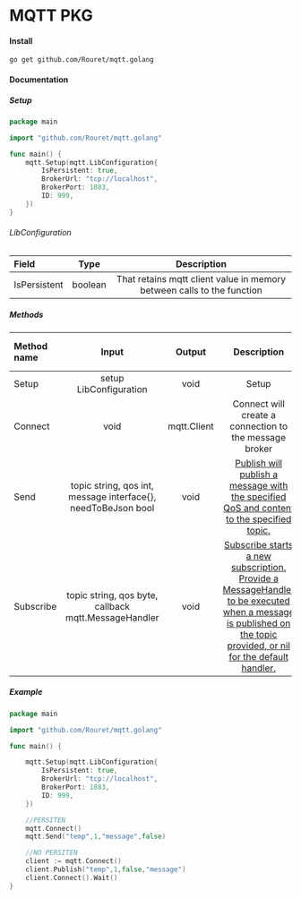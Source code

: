 # MQTT PKG 


#### Install
`go get github.com/Rouret/mqtt.golang`

#### Documentation 

##### Setup

```go
package main

import "github.com/Rouret/mqtt.golang"

func main() {
	mqtt.Setup(mqtt.LibConfiguration{
		IsPersistent: true,
		BrokerUrl: "tcp://localhost",
    	BrokerPort: 1883,
		ID: 999,
	})
}
```

###### LibConfiguration

| Field | Type  | Description          
| :--------------- |:---------------:| :---------------:|
| IsPersistent  | boolean | That retains mqtt client value in memory between calls to the function          
          
##### Methods


| Method name | Input  | Output | Description | Need to be persistent          
| :--------------- |:---------------:| :---------------:| :---------------:| :---------------:|
| Setup  | setup LibConfiguration | void | Setup | 
| Connect  | void | mqtt.Client | Connect will create a connection to the message broker | 
| Send  | topic string, qos int, message interface{}, needToBeJson bool | void | [Publish will publish a message with the specified QoS and content to the specified topic.](https://github.com/eclipse/paho.mqtt.golang/blob/master/client.go) | X 
| Subscribe  | topic string, qos byte, callback mqtt.MessageHandler | void | [Subscribe starts a new subscription. Provide a MessageHandler to be executed when a message is published on the topic provided, or nil for the default handler.](https://github.com/eclipse/paho.mqtt.golang/blob/master/client.go) | X  

##### Example

```go
package main

import "github.com/Rouret/mqtt.golang"

func main() {

	mqtt.Setup(mqtt.LibConfiguration{
		IsPersistent: true,
		BrokerUrl: "tcp://localhost",
    	BrokerPort: 1883,
		ID: 999,
	})

	//PERSITEN
	mqtt.Connect()
	mqtt.Send("temp",1,"message",false)

	//NO PERSITEN
	client := mqtt.Connect()
	client.Publish("temp",1,false,"message")
	client.Connect().Wait()
}
```
